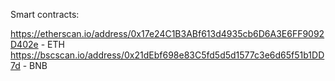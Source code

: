 Smart contracts:

https://etherscan.io/address/0x17e24C1B3ABf613d4935cb6D6A3E6FF9092D402e - ETH
https://bscscan.io/address/0x21dEbf698e83C5fd5d5d1577c3e6d65f51b1DD7d - BNB


